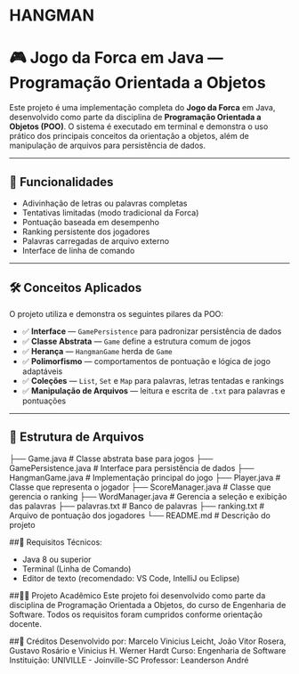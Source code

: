 # HANGMAN
# 🎮 Jogo da Forca em Java — Programação Orientada a Objetos

Este projeto é uma implementação completa do **Jogo da Forca** em Java, desenvolvido como parte da disciplina de **Programação Orientada a Objetos (POO)**. O sistema é executado em terminal e demonstra o uso prático dos principais conceitos da orientação a objetos, além de manipulação de arquivos para persistência de dados.

---

## 🚀 Funcionalidades

- Adivinhação de letras ou palavras completas
- Tentativas limitadas (modo tradicional da Forca)
- Pontuação baseada em desempenho
- Ranking persistente dos jogadores
- Palavras carregadas de arquivo externo
- Interface de linha de comando

---

## 🛠️ Conceitos Aplicados

O projeto utiliza e demonstra os seguintes pilares da POO:

- ✅ **Interface** — `GamePersistence` para padronizar persistência de dados  
- ✅ **Classe Abstrata** — `Game` define a estrutura comum de jogos  
- ✅ **Herança** — `HangmanGame` herda de `Game`  
- ✅ **Polimorfismo** — comportamentos de pontuação e lógica de jogo adaptáveis  
- ✅ **Coleções** — `List`, `Set` e `Map` para palavras, letras tentadas e rankings  
- ✅ **Manipulação de Arquivos** — leitura e escrita de `.txt` para palavras e pontuações  

---

## 📁 Estrutura de Arquivos
├── Game.java # Classe abstrata base para jogos
├── GamePersistence.java # Interface para persistência de dados
├── HangmanGame.java # Implementação principal do jogo
├── Player.java # Classe que representa o jogador
├── ScoreManager.java # Classe que gerencia o ranking
├── WordManager.java # Gerencia a seleção e exibição das palavras
├── palavras.txt # Banco de palavras
├── ranking.txt # Arquivo de pontuação dos jogadores
└── README.md # Descrição do projeto

##📌 Requisitos Técnicos:
- Java 8 ou superior
- Terminal (Linha de Comando)
- Editor de texto (recomendado: VS Code, IntelliJ ou Eclipse)

##👨‍🏫 Projeto Acadêmico
Este projeto foi desenvolvido como parte da disciplina de Programação Orientada a Objetos, do curso de Engenharia de Software. Todos os requisitos foram cumpridos conforme orientação docente.

##🙌 Créditos
Desenvolvido por: Marcelo Vinicius Leicht, João Vitor Rosera, Gustavo Rosário e Vinicius H. Werner Hardt
Curso: Engenharia de Software
Instituição: UNIVILLE - Joinville-SC
Professor: Leanderson André
